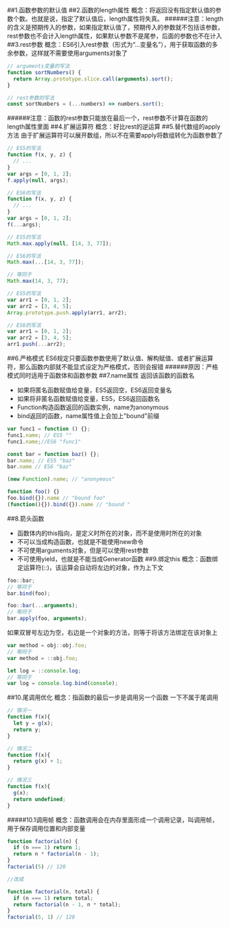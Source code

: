 ##1.函数参数的默认值
##2.函数的length属性
概念：将返回没有指定默认值的参数个数。也就是说，指定了默认值后，length属性将失真。
######注意：length的含义是预期传入的参数，如果指定默认值了，预期传入的参数就不包括该参数，rest参数也不会计入length属性，如果默认参数不是尾参，后面的参数也不在计入
##3.rest参数
概念：ES6引入rest参数（形式为“...变量名”），用于获取函数的多余参数，这样就不需要使用arguments对象了
```javascript
// arguments变量的写法
function sortNumbers() {
  return Array.prototype.slice.call(arguments).sort();
}

// rest参数的写法
const sortNumbers = (...numbers) => numbers.sort();
```
######注意：函数的rest参数只能放在最后一个，rest参数不计算在函数的length属性里面
##4.扩展运算符
概念：好比rest的逆运算
##5.替代数组的apply方法
由于扩展运算符可以展开数组，所以不在需要apply将数组转化为函数参数了
```javascript
// ES5的写法
function f(x, y, z) {
  // ...
}
var args = [0, 1, 2];
f.apply(null, args);

// ES6的写法
function f(x, y, z) {
  // ...
}
var args = [0, 1, 2];
f(...args);

// ES5的写法
Math.max.apply(null, [14, 3, 77]);

// ES6的写法
Math.max(...[14, 3, 77]);

// 等同于
Math.max(14, 3, 77);

// ES5的写法
var arr1 = [0, 1, 2];
var arr2 = [3, 4, 5];
Array.prototype.push.apply(arr1, arr2);

// ES6的写法
var arr1 = [0, 1, 2];
var arr2 = [3, 4, 5];
arr1.push(...arr2);
```
##6.严格模式
ES6规定只要函数参数使用了默认值、解构赋值、或者扩展运算符，那么函数内部就不能显式设定为严格模式，否则会报错
######原因：严格模式同时适用于函数体和函数参数
##7.name属性
返回该函数的函数名
* 如果将匿名函数赋值给变量，ES5返回空，ES6返回变量名
* 如果将非匿名函数赋值给变量，ES5，ES6返回函数名
* Function构造函数返回的函数实例，name为anonymous
* bind返回的函数，name属性值上会加上"bound"前缀
```javascript
var func1 = function () {};
func1.name; // ES5 ""
func1.name;//ES6 "func1"

const bar = function baz() {};
bar.name; // ES5 "baz"
bar.name // ES6 "baz"

(new Function).name; // "anonymous"

function foo() {}
foo.bind({}).name // "bound foo"
(function(){}).bind({}).name // "bound "
```
##8.箭头函数
* 函数体内的this指向，是定义时所在的对象，而不是使用时所在的对象
* 不可以当成构造函数，也就是不能使用new命令
* 不可使用arguments对象，但是可以使用rest参数
* 不可使用yield，也就是不能当成Generator函数
##9.绑定this
概念：函数绑定运算符(::)，该运算会自动将左边的对象，作为上下文
```javascript
foo::bar;
// 等同于
bar.bind(foo);

foo::bar(...arguments);
// 等同于
bar.apply(foo, arguments);
```
如果双冒号左边为空，右边是一个对象的方法，则等于将该方法绑定在该对象上
```javascript
var method = obj::obj.foo;
// 等同于
var method = ::obj.foo;

let log = ::console.log;
// 等同于
var log = console.log.bind(console);
```
##10.尾调用优化
概念：指函数的最后一步是调用另一个函数
一下不属于尾调用
```javascript
// 情况一
function f(x){
  let y = g(x);
  return y;
}

// 情况二
function f(x){
  return g(x) + 1;
}

// 情况三
function f(x){
  g(x);
  return undefined;
}
```
#####10.1调用帧
概念：函数调用会在内存里面形成一个调用记录，叫调用帧，用于保存调用位置和内部变量
```javascript
function factorial(n) {
  if (n === 1) return 1;
  return n * factorial(n - 1);
}
factorial(5) // 120

//改成

function factorial(n, total) {
  if (n === 1) return total;
  return factorial(n - 1, n * total);
}
factorial(5, 1) // 120
```
